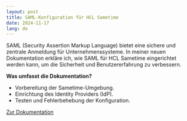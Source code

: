 ```yaml
---
layout: post
title: SAML-Konfiguration für HCL Sametime
date: 2024-11-17
lang: de
---
```


SAML (Security Assertion Markup Language) bietet eine sichere und zentrale Anmeldung für Unternehmenssysteme. In meiner neuen Dokumentation erkläre ich, wie SAML für HCL Sametime eingerichtet werden kann, um die Sicherheit und Benutzererfahrung zu verbessern.

**Was umfasst die Dokumentation?**
- Vorbereitung der Sametime-Umgebung.
- Einrichtung des Identity Providers (IdP).
- Testen und Fehlerbehebung der Konfiguration.

[Zur Dokumentation](/de/dokumentationen)
